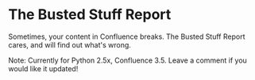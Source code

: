 # The Busted Stuff Report
Sometimes, your content in Confluence breaks. The Busted Stuff Report cares, and will find out what's wrong.

Note: Currently for Python 2.5x, Confluence 3.5. Leave a comment if you would like it updated!
